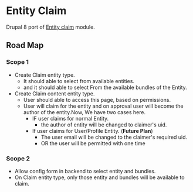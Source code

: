 # Entity Claim
 
Drupal 8 port of [Entity claim](https://www.drupal.org/project/entity_claim) module.
 
## Road Map

### Scope 1
- Create Claim entity type.
  - It should able to select from available entities.
  - and it should able to select From the available bundles of the Entity.
- Create Claim content entity type.
  - User should able to access this page, based on permissions.
  - User will claim for the entity and on approval user will become 
    the author of the entity.Now, 
    We have two cases here.
    - IF user claims for normal Entity.
      - the author of entity will be changed to claimer's uid.
    - If user claims for User/Profile Entity. (**Future Plan**)
      - The user email will be changed to the claimer's required uid.
      - OR the user will be permitted with one time

### Scope 2
- Allow config form in backend to select entity and bundles.
- On Claim entity type, only those entity and bundles will be available to 
  claim.
